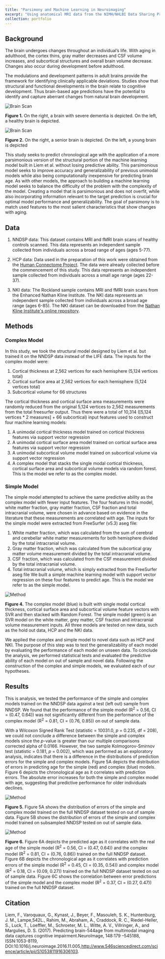 ```yaml
---
title: "Parsimony and Machine Learning in Neuroimaging"
excerpt: "Using anatomical MRI data from the NIMH/NHLBI Data Sharing Project (NNDSP) to compare accuracy in prediction of age for a complex machine learning model with a large number of features to a simple machine learning model with only four features: white matter fraction, grey matter fraction, CSF fraction and intracranial volume, chosen a priori.<br/><br/><img src='/images/brain_graphic.png'>"
collection: portfolio
---
```


## Background

The brain undergoes changes throughout an individual’s life. With aging in adulthood, the cortex thins, gray matter decreases and CSF volume increases, and subcortical structures and overall brain volume decrease. Changes also occur during development before adulthood.

The modulations and development patterns in adult brains provide the framework for identifying clinically applicable deviations. Studies show that structural and functional developments in the brain relate to cognitive development. Thus brain-based age predictions have the potential to identify and capture aberrant changes from natural brain development.

![Brain Scan](/images/brainScanOne.png "Figure 1")

**Figure 1.** On the right, a brain with severe dementia is depicted. On the left, a healthy brain is depicted.

![Brain Scan](/images/brainScanTwo.png "Figure 2")

**Figure 2.** On the right, a senior brain is depicted. On the left, a young brain is depicted

This study seeks to predict chronological age with the application of a more parsimonious version of the structural portion of the machine learning model built in Liem et al. without losing predictive ability. This parsimonious model seeks to improve accuracy and generalizability of previous unimodal models while also being computationally inexpensive for predicting brain age. As with other models, the approach to building a machine learning model seeks to balance the difficulty of the problem with the complexity of the model. Creating a model that is parsimonious and does not overfit, while also incorporating information relevant to the target prediction is crucial for optimal model performance and generalizability. The goal of parsimony is to match used features to the most salient characteristics that show changes with aging.

## Data

1. NNDSP data: This dataset contains MRI and fMRI brain scans of healthy controls scanned. This data represents an independent sample collected from individuals across a broad range of ages (ages 5-77). 

2. HCP data: Data used in the preparation of this work were obtained from the [Human Connectome Project](http://www.humanconnectomeproject.org/). The data were already collected before the commencement of this study. This data represents an independent sample collected from individuals across a small age range (ages 22-37).

3. NKI data: The Rockland sample contains MRI and fMRI brain scans from the Enhanced Nathan Kline Institute. The NKI data represents an independent sample collected from individuals across a broad age range (ages 6-85). The NKI dataset can be downloaded from the [Nathan Kline Institute's online repository](http://fcon_1000.projects.nitrc.org/indi/enhanced/data.html}{http://fcon-1000.projects.nitrc.org/indi/enhanced/data.html).

## Methods

### Complex Model
In this study, we took the structural model designed by Liem et al. but trained it on the NNDSP data instead of the LIFE data. The inputs for the complex model were:
1. Cortical thickness at 2,562 vertices for each hemisphere (5,124 vertices total)
2. Cortical surface area at 2,562 vertices for each hemisphere (5,124 vertices total)
3. Subcortical volume for 66 structures

The cortical thickness and cortical surface area measurements were randomly reduced from the original 5,124 vertices to 2,562 measurements from the total freesurfer output.  Thus there were a total of 10,314 ([5,124 vertices * 2 measures] + 66 subcortical) input features used to construct four machine learning models:
1. A unimodal cortical thickness model trained on cortical thickness features via support vector regression
2. A unimodal cortical surface area model trained on cortical surface area features via support vector regression
3. A unimodal subcortical volume model trained on subcortical volume via support vector regression
4. A complex model that stacks the single modal cortical thickness, cortical surface area and subcortical volume models via random forest. This is the model we refer to as the complex model. 

### Simple Model
The simple model attempted to achieve the same predictive ability as the complex model with fewer input features. The four features in this model, white matter fraction, gray matter fraction, CSF fraction and total intracranial volume, were chosen in advance based on evidence in the literature that these measurements are correlated with age. The inputs for the simple model were extracted from FreeSurfer (v5.3) aseg file:
1. White matter fraction, which was calculated from the sum of cerebral and cerebellar white matter measurements for both hemisphere divided by the total intracranial volume.
2. Gray matter fraction, which was calculated from the subcortical gray matter volume measurement divided by the total intracranial volume.
3. CSF fraction, which was calculated from the CSF measurement divided by the total intracranial volume.
4. Total intracranial volume, which is simply extracted from the FreeSurfer aseg file
We built a simple machine learning model with support vector regression on these four features to predict age. This is the model we refer to as the simple model.


![Method](/images/methodTwo.png "Figure 4")

**Figure 4.** The complex model (blue) is built with single modal cortical thickness, cortical surface area and subcortical volume feature vectors with SVR and then stacked with Random Forest. The simple model (green) is an SVR model on the white matter, grey matter, CSF fraction and intracranial volume measurement inputs. All three models are tested on new data, such as the hold out data, HCP and the NKI data.

We applied the complex and simple model to novel data such as HCP and NKI. The purpose of this step was to test the generalizability of each model by evaluating the performance of each model on unseen data. To conclude the analysis, we performed statistical tests and evaluated the predictive ability of each model on out of sample and novel data. Following the construction of the complex and simple models, we evaluated each of our hypotheses. 

## Results

This is analysis, we tested the performance of the simple and complex models trained on the NNDSP data against a test (left out) sample from NNDSP.  We found that the performance of the simple model (R<sup>2</sup> = 0.56, CI = (0.47, 0.64)) was not significantly different from the performance of the complex model (R<sup>2</sup> = 0.81, CI = (0.76, 0.85)) on out of sample data. 

With a Wilcoxon Signed Rank Test (statistic = 10031.0, *p* = 0.235, df = 208), we could not conclude a difference between the simple and complex models since the *p*-value is greater than our multiple comparisons corrected alpha of 0.0166. However, the two sample Kolmogorov-Smirnov test (statistic = 0.181, *p* = 0.002), which was performed as an exploratory analysis, indicates that there is a difference in the distributions of prediction errors for the simple and complex models. Figure 5A depicts the distribution of errors in predicting age for the simple (red) and complex (blue) models. Figure 6 depicts the chronological age as it correlates with prediction errors. The absolute error increases for both the simple and complex model with age, suggesting that predictive performance for older individuals declines. 

![Method](/images/resultOne.png "Figure 5")

**Figure 5.** Figure 5A shows the distribution of errors of the simple and complex model trained on the full NNDSP dataset tested on out of sample data. Figure 5B shows the distribution of errors of the simple and complex model trained on subsampled NNDSP tested on out of sample data.

![Method](/images/resultTwo.png "Figure 6")

**Figure 6.** Figure 6A depicts the predicted age as it correlates with the real age of the simple model (R<sup>2</sup> = 0.56, CI = (0.47, 0.64)) and the complex model (R<sup>2</sup> = 0.81, CI = (0.76, 0.86)) trained on the full NNDSP dataset. Figure 6B depicts the chronological age as it correlates with prediction errors of the simple model (R<sup>2</sup> = 0.45, CI = (0.35, 0.54)) and complex model (R<sup>2</sup> = 0.18, CI = (0.09, 0.27)) trained on the full NNDSP dataset tested on out of sample data. Figure 6C shows the correlation between error predictions of the simple model and the complex model (R<sup>2</sup> = 0.37, CI = (0.27, 0.47)) trained on the full NNDSP dataset.

## Citation

Liem, F., Varoquaux, G., Kynast, J., Beyer, F., Masouleh, S. K., Huntenburg, J. M., Lampe,542L., Rahim, M., Abraham, A., Craddock, R. C., Riedel-Heller, S., Luck, T., Loeffler, M., Schroeter, M. L., Witte, A. V., Villringer, A., and  Margulies, D. S. (2017). Predicting brain-544age  from  multimodal  imaging  data  captures  cognitive  impairment.NeuroImage, 148:179  –545188,  ISSN:1053-8119, DOI:10.1016/j.neuroimage.2016.11.005,http://www.546sciencedirect.com/science/article/pii/S1053811916306103.
